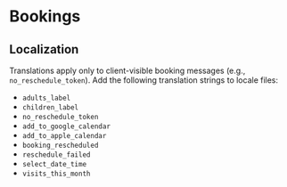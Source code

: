 # Bookings

## Localization

Translations apply only to client-visible booking messages (e.g., `no_reschedule_token`). Add the following translation strings to locale files:

- `adults_label`
- `children_label`
- `no_reschedule_token`
- `add_to_google_calendar`
- `add_to_apple_calendar`
- `booking_rescheduled`
- `reschedule_failed`
- `select_date_time`
- `visits_this_month`
